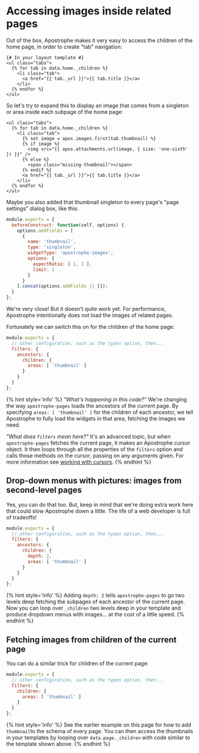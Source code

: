 # Accessing images inside related pages

Out of the box, Apostrophe makes it very easy to access the children of the home page, in order to create "tab" navigation:

```markup
{# In your layout template #}
<ul class="tabs">
  {% for tab in data.home._children %}
    <li class="tab">
      <a href="{{ tab._url }}">{{ tab.title }}</a>
    </li>
  {% endfor %}
</ul>
```

So let's try to expand this to display an image that comes from a singleton or area inside each subpage of the home page:

```markup
<ul class="tabs">
  {% for tab in data.home._children %}
    <li class="tab">
      {% set image = apos.images.first(tab.thumbnail) %}
      {% if image %}
        <img src="{{ apos.attachments.url(image, { size: 'one-sixth' }) }}" />
      {% else %}
        <span class="missing-thumbnail"></span>
      {% endif %}
      <a href="{{ tab._url }}">{{ tab.title }}</a>
    </li>
  {% endfor %}
</ul>
```

Maybe you also added that thumbnail singleton to every page's "page settings" dialog box, like this:


```javascript
module.exports = {
  beforeConstruct: function(self, options) {
    options.addFields = [
      {
        name: 'thumbnail',
        type: 'singleton',
        widgetType: 'apostrophe-images',
        options: {
          aspectRatio: [ 1, 1 ],
          limit: 1
        }
      }
    ].concat(options.addFields || []);
  }
};
```

We're very close! But it doesn't quite work yet. For performance, Apostrophe intentionally does not load the images of related pages.

Fortunately we can switch this on for the children of the home page:


```javascript
module.exports = {
  // other configuration, such as the types option, then...
  filters: {
    ancestors: {
      children: {
        areas: [ 'thumbnail' ]
      }
    }
  }
};
```

{% hint style='info' %}
*"What's happening in this code?"* We're changing the way `apostrophe-pages` loads the ancestors of the current page. By specifying `areas: [ 'thumbnail' ]` for the children of each ancestor, we tell Apostrophe to fully load the widgets in that area, fetching the images we need.

*"What does `filters` mean here?"* It's an advanced topic, but when `apostrophe-pages` fetches the current page, it makes an Apostrophe cursor object. It then loops through all the properties of the `filters` option and calls those methods on the cursor, passing on any arguments given. For more information see [working with cursors](/tutorials/advanced-development/database/cursors.md).
{% endhint %}

## Drop-down menus with pictures: images from second-level pages

Yes, you can do that too. But, keep in mind that we're doing extra work here that could slow Apostrophe down a little. The life of a web developer is full of tradeoffs!


```javascript
module.exports = {
  // other configuration, such as the types option, then...
  filters: {
    ancestors: {
      children: {
        depth: 2,
        areas: [ 'thumbnail' ]
      }
    }
  }
};
```


{% hint style='info' %}
Adding `depth: 2` tells `apostrophe-pages` to go two levels deep fetching the subpages of each ancestor of the current page. Now you can loop over `_children` two levels deep in your template and produce dropdown menus with images... at the cost of a little speed.
{% endhint %}


## Fetching images from children of the current page

You can do a similar trick for children of the current page:


```javascript
module.exports = {
  // other configuration, such as the types option, then...
  filters: {
    children: {
      areas: [ 'thumbnail' ]
    }
  }
};
```

{% hint style='info' %}
See the earlier example on this page for how to add `thumbnail`to the schema of every page. You can then access the thumbnails in your templates by looping over `data.page._children` with code similar to the template shown above.
{% endhint %}


